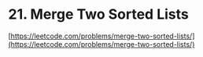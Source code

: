 # 21. Merge Two Sorted Lists

[https://leetcode.com/problems/merge-two-sorted-lists/](https://leetcode.com/problems/merge-two-sorted-lists/)
